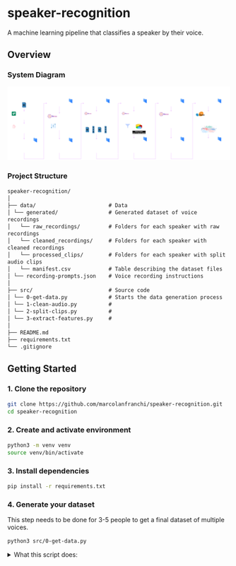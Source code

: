 # speaker-recognition

A machine learning pipeline that classifies a speaker by their voice.

## Overview

### System Diagram

![System Diagram](images/diagramTransparentDarkBG.png)

### Project Structure

```
speaker-recognition/
│
├── data/                       # Data
│ └── generated/                # Generated dataset of voice recordings
│   └── raw_recordings/         # Folders for each speaker with raw recordings
│   └── cleaned_recordings/     # Folders for each speaker with cleaned recordings
│   └── processed_clips/        # Folders for each speaker with split audio clips
│   └── manifest.csv            # Table describing the dataset files
│ └── recording-prompts.json    # Voice recording instructions
│
├── src/                        # Source code
│ └── 0-get-data.py             # Starts the data generation process
│ └── 1-clean-audio.py          # 
│ └── 2-split-clips.py          # 
│ └── 3-extract-features.py     # 
│
├── README.md
├── requirements.txt
└── .gitignore
```

## Getting Started

### 1. Clone the repository

```bash
git clone https://github.com/marcolanfranchi/speaker-recognition.git
cd speaker-recognition
```

### 2. Create and activate environment

```bash
python3 -m venv venv
source venv/bin/activate
```

### 3. Install dependencies

```bash
pip install -r requirements.txt
```

### 4. Generate your dataset 
This step needs to be done for 3-5 people to get a final dataset of multiple voices.

```bash
python3 src/0-get-data.py
```
<details>
<summary>What this script does:</summary>

- Prompts the user with recording instructions loaded from a JSON file.
- Records 60-second audio sessions with countdown and progress bar feedback.
- Splits each recording into overlapping 2s clips (50% overlap), trims silence, and discards too-short segments (max 79 segments per 1 min recording).
- Saves processed clips with unique IDs in a structured folder (processed_clips/speaker_id/).
- Generates a manifest CSV containing metadata (clip paths, speaker ID, script ID, timestamps).
- Entire generated dataset gets placed into `data/generated/`.

</details>
